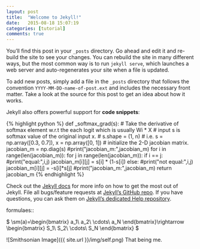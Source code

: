 ```yaml
---
layout: post
title:  "Welcome to Jekyll!"
date:   2015-08-18 15:07:19
categories: [tutorial]
comments: true
---
```

You’ll find this post in your `_posts` directory. Go ahead and edit it and re-build the site to see your changes. You can rebuild the site in many different ways, but the most common way is to run `jekyll serve`, which launches a web server and auto-regenerates your site when a file is updated.

To add new posts, simply add a file in the `_posts` directory that follows the convention `YYYY-MM-DD-name-of-post.ext` and includes the necessary front matter. Take a look at the source for this post to get an idea about how it works.

<!--more-->

Jekyll also offers powerful support for **code snippets**:

{% highlight python %}
def _softmax_grad(s):
    # Take the derivative of softmax element w.r.t the each logit which is usually Wi * X
    # input s is softmax value of the original input x.
    # s.shape = (1, n)
    # i.e. s = np.array([0.3, 0.7]), x = np.array([0, 1])
    # initialize the 2-D jacobian matrix.
    jacobian_m = np.diag(s)
    #print("jacobian_m:",jacobian_m)
    for i in range(len(jacobian_m)):
        for j in range(len(jacobian_m)):
            if i == j:
                #print("equal:",i,j)
                jacobian_m[i][j] = s[i] * (1-s[i])
            else:
                #print("not equal:",i,j)
                jacobian_m[i][j] = -s[i]*s[j]
    #print("jacobian_m:",jacobian_m)
    return jacobian_m
{% endhighlight %}

Check out the [Jekyll docs][jekyll] for more info on how to get the most out of Jekyll. File all bugs/feature requests at [Jekyll’s GitHub repo][jekyll-gh]. If you have questions, you can ask them on [Jekyll’s dedicated Help repository][jekyll-help].

formulaes::

$
\sm(a)=\begin{bmatrix}
a_1\\
a_2\\
\cdots\\
a_N
\end{bmatrix}\rightarrow \begin{bmatrix}
S_1\\
S_2\\
\cdots\\
S_N
\end{bmatrix}
$

![Smithsonian Image]({{ site.url }}/img/self.png)
That being me.



[jekyll]:      http://jekyllrb.com
[jekyll-gh]:   https://github.com/jekyll/jekyll
[jekyll-help]: https://github.com/jekyll/jekyll-help
